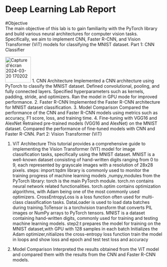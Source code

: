 # Deep Learning Lab Report
#Objective    
The main objective of this lab is to gain familiarity with the PyTorch library and build various neural architectures for computer vision tasks. Specifically, we aim to implement CNN, Faster R-CNN, and Vision Transformer (ViT) models for classifying the MNIST dataset.
Part 1: CNN Classifier
 
<img width="82" alt="Capture d'écran 2024-03-20 170202" src="https://github.com/houdakaissi/LAB2/assets/95725016/99352a87-a004-43f0-9d37-030985c053a3">
1. CNN Architecture
Implemented a CNN architecture using PyTorch to classify the MNIST dataset.
Defined convolutional, pooling, and fully connected layers.
Specified hyperparameters such as kernels, padding, stride, and optimizers.
Ran the model in GPU mode for improved performance.
2. Faster R-CNN
Implemented the Faster R-CNN architecture for MNIST dataset classification.
3. Model Comparison
Compared the performance of the CNN and Faster R-CNN models using metrics such as accuracy, F1 score, loss, and training time.
4. Fine-tuning with VGG16 and AlexNet
Retrained pre-trained models (VGG16 and AlexNet) on the MNIST dataset.
Compared the performance of fine-tuned models with CNN and Faster R-CNN.
Part 2: Vision Transformer (ViT)



1. ViT Architecture
This tutorial provides a comprehensive guide to implementing the Vision Transformer (VIT) model for image classification tasks, specifically using the MNIST dataset. MNIST is a well-known dataset consisting of hand-written digits ranging from 0 to 9, each represented by grayscale images with a resolution of 28x28 pixels. 
steps:
import:tqdm library is commonly used to monitor the training progress of machine learning models ,numpy,modules from the PyTorch library:
torch is the main PyTorch module.
torch.nn contains neural network related functionalities.
torch.optim contains optimization algorithms, with Adam being one of the most commonly used optimizers.
CrossEntropyLoss is a loss function often used for multi-class classification tasks.
DataLoader is used to load data batches during training.ToTensor is a torchvision transform that converts PIL images or NumPy arrays to PyTorch tensors. MNIST is a dataset containing hand-written digits, commonly used for training and testing machine learning models.
step2:t prepares the model for training on the MNIST dataset,with GPU with 128 samples in each batch  Initializes the Adam optimizer,nitializes the cross-entropy loss function  train the model in loops and show loss and epoch and test test loss and accuracy 

3. Model Comparison
Interpreted the results obtained from the ViT model and compared them with the results from the CNN and Faster R-CNN models.




